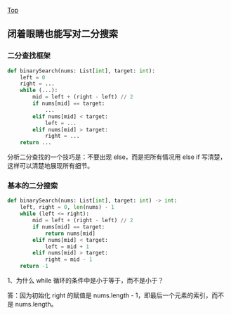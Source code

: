 [Top](./README.md)

## 闭着眼睛也能写对二分搜索

### 二分查找框架
```python
def binarySearch(nums: List[int], target: int):
    left = 0
    right = ...
    while (...):
        mid = left + (right - left) // 2
        if nums[mid] == target:
            ...
        elif nums[mid] < target:
            left = ...
        elif nums[mid] > target:
            right = ...
    return ...
```

分析二分查找的一个技巧是：不要出现 else，而是把所有情况用 else if 写清楚，这样可以清楚地展现所有细节。

### 基本的二分搜索
```python
def binarySearch(nums: List[int], target: int) -> int:
    left, right = 0, len(nums) - 1
    while (left <= right):
        mid = left + (right - left) // 2
        if nums[mid] == target:
            return nums[mid]
        elif nums[mid] < target:
            left = mid + 1
        elif nums[mid] > target:
            right = mid - 1
    return -1
```

1、为什么 while 循环的条件中是小于等于，而不是小于？

答：因为初始化 right 的赋值是 nums.length - 1，即最后一个元素的索引，而不是 nums.length。

